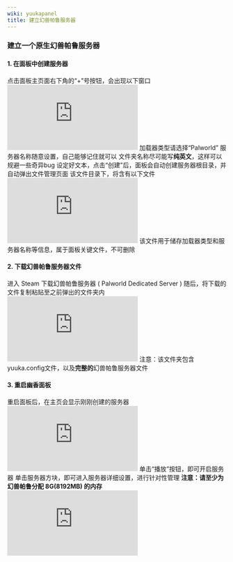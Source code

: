 ```yaml
---
wiki: yuukapanel
title: 建立幻兽帕鲁服务器
---
```


### 建立一个原生幻兽帕鲁服务器

#### 1. 在面板中创建服务器

点击面板主页面右下角的“+”号按钮，会出现以下窗口
![img](https://lfs.k.topthink.com/lfs/f0a414c420a8723c9b609860aecdae41ce9b7952aed11f2574192495f14dddc2.dat)
加载器类型请选择“Palworld”
服务器名称随意设置，自己能够记住就可以
文件夹名称尽可能写**纯英文**，这样可以规避一些奇异bug
设定好文本，点击“创建”后，面板会自动创建服务器根目录，并自动弹出文件管理页面
该文件目录下，将含有以下文件
![img](https://lfs.k.topthink.com/lfs/e8457dbaaca6d9a8169da08f766e11b2f7924676a168c811d53e9e1f8825281e.dat)
该文件用于储存加载器类型和服务器名称等信息，属于面板关键文件，不可删除

#### 2. 下载幻兽帕鲁服务器文件

进入 Steam 下载幻兽帕鲁服务器 ( Palworld Dedicated Server )
随后，将下载的文件复制粘贴至之前弹出的文件夹内
![img](https://lfs.k.topthink.com/lfs/dfb2aed5f34ba6a250760b522c57141330bf8cc103b09da6eb960b0a672045cb.dat)
注意：该文件夹包含yuuka.config文件，以及**完整的**幻兽帕鲁服务器文件

#### 3. 重启幽香面板

重启面板后，在主页会显示刚刚创建的服务器
![img](https://lfs.k.topthink.com/lfs/52af343e416e6f2901d4330af5e773d6addba69d58cac2b831ca790c7991749a.dat)
单击“播放”按钮，即可开启服务器
单击服务器方块，即可进入服务器详细设置，进行针对性管理
**注意：请至少为幻兽帕鲁分配 8G(8192MB) 的内存**
![img](https://lfs.k.topthink.com/lfs/7b36babd2826890c54de431275f965cdd360265ea53b676ef7ebfef4763b318b.dat)